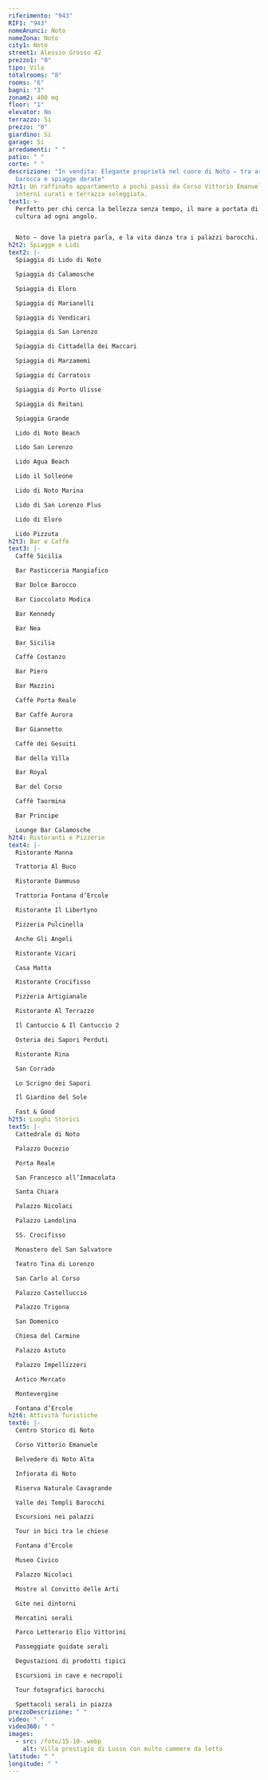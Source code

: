```yaml
---
riferimento: "943"
RIF1: "943"
nomeAnunci: Noto
nomeZona: Noto
city1: Noto
street1: Alessio Grosso 42
prezzo1: "0"
tipo: Vila
totalrooms: "8"
rooms: "6"
bagni: "3"
zonam2: 400 mq
floor: "1"
elevator: No
terrazzo: Si
prezzo: "0"
giardino: Si
garage: Si
arredamenti: " "
patio: " "
corte: " "
descrizione: "In vendita: Elegante proprietà nel cuore di Noto – tra arte
  barocca e spiagge dorate"
h2t1: Un raffinato appartamento a pochi passi da Corso Vittorio Emanuele, con
  interni curati e terrazza soleggiata.
text1: >-
  Perfetto per chi cerca la bellezza senza tempo, il mare a portata di mano e la
  cultura ad ogni angolo.


  Noto – dove la pietra parla, e la vita danza tra i palazzi barocchi.
h2t2: Spiagge e Lidi
text2: |-
  Spiaggia di Lido di Noto

  Spiaggia di Calamosche

  Spiaggia di Eloro

  Spiaggia di Marianelli

  Spiaggia di Vendicari

  Spiaggia di San Lorenzo

  Spiaggia di Cittadella dei Maccari

  Spiaggia di Marzamemi

  Spiaggia di Carratois

  Spiaggia di Porto Ulisse

  Spiaggia di Reitani

  Spiaggia Grande

  Lido di Noto Beach

  Lido San Lorenzo

  Lido Agua Beach

  Lido il Solleone

  Lido di Noto Marina

  Lido di San Lorenzo Plus

  Lido di Eloro

  Lido Pizzuta
h2t3: Bar e Caffè
text3: |-
  Caffè Sicilia

  Bar Pasticceria Mangiafico

  Bar Dolce Barocco

  Bar Cioccolato Modica

  Bar Kennedy

  Bar Nea

  Bar Sicilia

  Caffè Costanzo

  Bar Piero

  Bar Mazzini

  Caffè Porta Reale

  Bar Caffè Aurora

  Bar Giannetto

  Caffè dei Gesuiti

  Bar della Villa

  Bar Royal

  Bar del Corso

  Caffè Taormina

  Bar Principe

  Lounge Bar Calamosche
h2t4: Ristoranti e Pizzerie
text4: |-
  Ristorante Manna

  Trattoria Al Buco

  Ristorante Dammuso

  Trattoria Fontana d’Ercole

  Ristorante Il Libertyno

  Pizzeria Pulcinella

  Anche Gli Angeli

  Ristorante Vicari

  Casa Matta

  Ristorante Crocifisso

  Pizzeria Artigianale

  Ristorante Al Terrazzo

  Il Cantuccio & Il Cantuccio 2

  Osteria dei Sapori Perduti

  Ristorante Rina

  San Corrado

  Lo Scrigno dei Sapori

  Il Giardino del Sole

  Fast & Good
h2t5: Luoghi Storici
text5: |-
  Cattedrale di Noto

  Palazzo Ducezio

  Porta Reale

  San Francesco all’Immacolata

  Santa Chiara

  Palazzo Nicolaci

  Palazzo Landolina

  SS. Crocifisso

  Monastero del San Salvatore

  Teatro Tina di Lorenzo

  San Carlo al Corso

  Palazzo Castelluccio

  Palazzo Trigona

  San Domenico

  Chiesa del Carmine

  Palazzo Astuto

  Palazzo Impellizzeri

  Antico Mercato

  Montevergine

  Fontana d’Ercole
h2t6: Attività Turistiche
text6: |-
  Centro Storico di Noto

  Corso Vittorio Emanuele

  Belvedere di Noto Alta

  Infiorata di Noto

  Riserva Naturale Cavagrande

  Valle dei Templi Barocchi

  Escursioni nei palazzi

  Tour in bici tra le chiese

  Fontana d’Ercole

  Museo Civico

  Palazzo Nicolaci

  Mostre al Convitto delle Arti

  Gite nei dintorni

  Mercatini serali

  Parco Letterario Elio Vittorini

  Passeggiate guidate serali

  Degustazioni di prodotti tipici

  Escursioni in cave e necropoli

  Tour fotografici barocchi

  Spettacoli serali in piazza
prezzoDescrizione: " "
video: " "
video360: " "
images:
  - src: /foto/15-10-.webp
    alt: Villa prestigio di Lusso con multo cammere da letto
latitude: " "
longitude: " "
---
```

